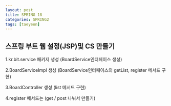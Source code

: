 ```yaml
---
layout: post
title: SPRING 18
categories: SPRING2
tags: [taeyeon]
---
```



## 스프링 부트 웹 설정(JSP)및 CS 만들기

1.kr.bit.service 패키지 생성 (BoardService인터페이스 생성)

2.BoardServiceImpl 생성 (BoardService인터페이스의 getList, register 메서드 구현)

3.BoardController 생성 (list 메서드 구현)

4.register 메서드는 (get / post 나눠서 만들기)

